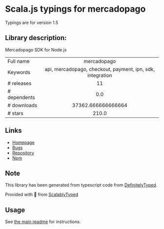 
# Scala.js typings for mercadopago

Typings are for version 1.5

## Library description:
Mercadopago SDK for Node.js

|                    |                 |
| ------------------ | :-------------: |
| Full name          | mercadopago |
| Keywords           | api, mercadopago, checkout, payment, ipn, sdk, integration |
| # releases         | 11 |
| # dependents       | 0.0 |
| # downloads        | 37362.666666666664 |
| # stars            | 210.0 |

## Links
- [Homepage](https://github.com/mercadopago/sdk-nodejs#readme)
- [Bugs](https://github.com/mercadopago/sdk-nodejs/issues)
- [Repository](https://github.com/mercadopago/sdk-nodejs)
- [Npm](https://www.npmjs.com/package/mercadopago)
    


## Note
This library has been generated from typescript code from [DefinitelyTyped](https://definitelytyped.org).

Provided with :purple_heart: from [ScalablyTyped](https://github.com/oyvindberg/ScalablyTyped)

## Usage
See [the main readme](../../readme.md) for instructions.


